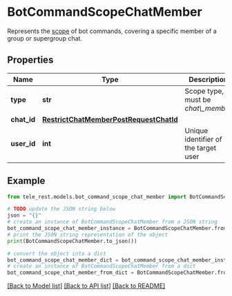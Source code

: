 # BotCommandScopeChatMember

Represents the [scope](https://core.telegram.org/bots/api/#botcommandscope) of bot commands, covering a specific member of a group or supergroup chat.

## Properties

Name | Type | Description | Notes
------------ | ------------- | ------------- | -------------
**type** | **str** | Scope type, must be *chat\\_member* | [default to 'chat_member']
**chat_id** | [**RestrictChatMemberPostRequestChatId**](RestrictChatMemberPostRequestChatId.md) |  | 
**user_id** | **int** | Unique identifier of the target user | 

## Example

```python
from tele_rest.models.bot_command_scope_chat_member import BotCommandScopeChatMember

# TODO update the JSON string below
json = "{}"
# create an instance of BotCommandScopeChatMember from a JSON string
bot_command_scope_chat_member_instance = BotCommandScopeChatMember.from_json(json)
# print the JSON string representation of the object
print(BotCommandScopeChatMember.to_json())

# convert the object into a dict
bot_command_scope_chat_member_dict = bot_command_scope_chat_member_instance.to_dict()
# create an instance of BotCommandScopeChatMember from a dict
bot_command_scope_chat_member_from_dict = BotCommandScopeChatMember.from_dict(bot_command_scope_chat_member_dict)
```
[[Back to Model list]](../README.md#documentation-for-models) [[Back to API list]](../README.md#documentation-for-api-endpoints) [[Back to README]](../README.md)


